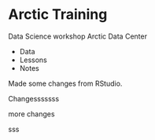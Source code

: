# Arctic Training 
Data Science workshop Arctic Data Center

* Data
* Lessons
* Notes

Made some changes from RStudio.

Changesssssss

more changes

sss